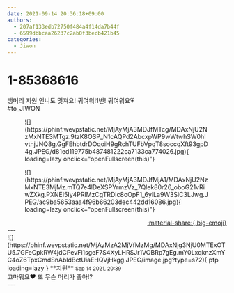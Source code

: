 ```yaml
---
date: 2021-09-14 20:36:18+09:00
authors:
  - 207af133edb72750f484a4f14da7b44f
  - 6599dbbcaa26237c2ab0f3becb421b45
categories:
  - Jiwon
---
```


# 1-85368616

<div class="post-container" markdown="1">
<div class="content-container md-sidebar__scrollwrap" markdown="1">

생머리 지원 언니도 멋져요! 귀여워!1번! 귀여워요💗<br>\#to_JIWON
<figure markdown="1">
![](https://phinf.wevpstatic.net/MjAyMjA3MDJfMTcg/MDAxNjU2NzMxNTE3MTgz.9tzK8OSP_N1cAQPd2AbcxpWP9wWtwhSW0hIvthjJNQ8g.GgFEhbtdrDOqoiH9gRchTUFbVpqT8soccqXft93gpD4g.JPEG/d81ed119775b487481222ca7133ca774026.jpg){ loading=lazy onclick="openFullscreen(this)"}
</figure>

<figure markdown="1">
![](https://phinf.wevpstatic.net/MjAyMjA3MDJfMjA1/MDAxNjU2NzMxNTE3MjMz.mTQ7e4lDeXSPYrmzVz_7Qlek80r26_oboG21vRiwZXkg.PXNEI5Iy4PRlMzCgTRDIc8oOpF1_6ylLa9W3SiC3LJwg.JPEG/ac9ba5653aaa4f96b66203dec442dd16086.jpg){ loading=lazy onclick="openFullscreen(this)"}
</figure>


</div>
</div>

<div style="text-align: right;" markdown="1">
<a href="https://weverse.io/fromis9/fanpost/1-85368616" style="text-align: right;">:material-share:{.big-emoji}</a>
</div>
---

<div class="comments-container md-sidebar__scrollwrap" markdown="1">
<div class="comment" markdown="1">
<div class='id-container' markdown="1">
![](https://phinf.wevpstatic.net/MjAyMzA2MjVfMzMg/MDAxNjg3NjU0MTExOTU5.7GFeCpkRW4jdCPevFi1sgeF7S4XyLHRSJr1VOBRp7gEg.mY0LxqknzXmYC4oZ6TpxCmdSnAbldBctUiaEHQVjHkgg.JPEG/image.jpg?type=s72){ pfp loading=lazy }
**<span class="artist">지원</span>** <small>Sep 14 2021, 20:39</small><br>
</div>
<div class='comment-body' markdown="1">
고마워요❤️ 또 무슨 머리가 좋아!?
</div>
</div>
</div>
---
